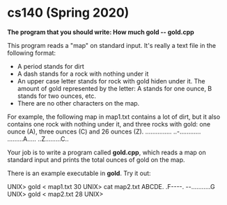 # cs140 (Spring 2020)

**The program that you should write: How much gold -- gold.cpp**

This program reads a "map" on standard input. It's really a text file in the following format:

  * A period stands for dirt
  * A dash stands for a rock with nothing under it
  * An upper case letter stands for rock with gold hiden under it. The amount of gold represented by the letter: A stands for one ounce, B stands for two ounces, etc.
  * There are no other characters on the map.
  
For example, the following map in map1.txt contains a lot of dirt, but it also contains one rock with nothing under it, and three rocks with gold: one ounce (A), three ounces (C) and 26 ounces (Z).
                                                            ...............
                                                            ..-............
                                                            .........A.....
                                                            ..Z.........C..
                                                            
Your job is to write a program called **gold.cpp**, which reads a map on standard input and prints the total ounces of gold on the map.

There is an example executable in **gold**. Try it out:

UNIX> gold < map1.txt
30
UNIX> cat map2.txt
ABCDE.
.F----.
--...........G
UNIX> gold < map2.txt
28
UNIX> 
